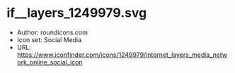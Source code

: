 # if__layers_1249979.svg

* Author: roundicons.com
* Icon set: Social Media
* URL: https://www.iconfinder.com/icons/1249979/internet_layers_media_network_online_social_icon
